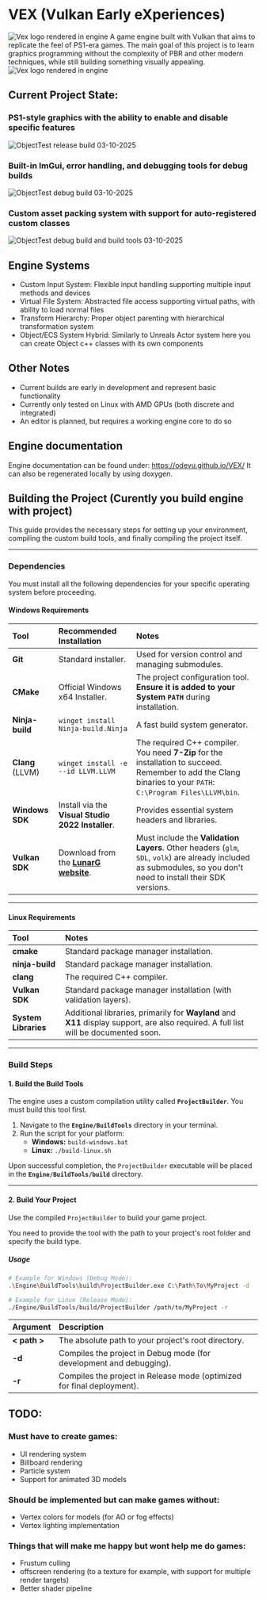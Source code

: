 #  VEX (Vulkan Early eXperiences)
![Vex logo rendered in engine](/RepoStuff/RenderedLogo.png)
A game engine built with Vulkan that aims to replicate the feel of PS1-era games. The main goal of this project is to learn graphics programming without the complexity of PBR and other modern techniques, while still building something visually appealing.
![Vex logo rendered in engine](/RepoStuff/VEX_SS_LOWRES.png)

## Current Project State:
### PS1-style graphics with the ability to enable and disable specific features
![ObjectTest release build 03-10-2025](/RepoStuff/VEX_Release.gif)

### Built-in ImGui, error handling, and debugging tools for debug builds
![ObjectTest debug build 03-10-2025](/RepoStuff/VEX_Debug.gif)

### Custom asset packing system with support for auto-registered custom classes
![ObjectTest debug build and build tools 03-10-2025](/RepoStuff/VEX_features.gif)

## Engine Systems
- Custom Input System: Flexible input handling supporting multiple input methods and devices
- Virtual File System: Abstracted file access supporting virtual paths, with ability to load normal files
- Transform Hierarchy: Proper object parenting with hierarchical transformation system
- Object/ECS System Hybrid: Similarly to Unreals Actor system here you can create Object c++ classes with its own components

## Other Notes
- Current builds are early in development and represent basic functionality
- Currently only tested on Linux with AMD GPUs (both discrete and integrated)
- An editor is planned, but requires a working engine core to do so

## Engine documentation
Engine documentation can be found under: https://odevu.github.io/VEX/
It can also be regenerated locally by using doxygen.

## Building the Project (Curently you build engine with project)

This guide provides the necessary steps for setting up your environment, compiling the custom build tools, and finally compiling the project itself.

---

### Dependencies

You must install all the following dependencies for your specific operating system before proceeding.

#### Windows Requirements

| Tool | Recommended Installation | Notes |
| :--- | :--- | :--- |
| **Git** | Standard installer. | Used for version control and managing submodules. |
| **CMake** | Official Windows x64 Installer. | The project configuration tool. **Ensure it is added to your System `PATH`** during installation. |
| **Ninja-build** | `winget install Ninja-build.Ninja` | A fast build system generator. |
| **Clang** (LLVM) | `winget install -e --id LLVM.LLVM` | The required C++ compiler. You need **7-Zip** for the installation to succeed. Remember to add the Clang binaries to your `PATH`: `C:\Program Files\LLVM\bin`. |
| **Windows SDK** | Install via the **Visual Studio 2022 Installer**. | Provides essential system headers and libraries. |
| **Vulkan SDK** | Download from the **[LunarG website](https://www.lunarg.com/vulkan-sdk/)**. | Must include the **Validation Layers**. Other headers (`glm`, `SDL`, `volk`) are already included as submodules, so you don't need to install their SDK versions. |

---

#### Linux Requirements

| Tool | Notes |
| :--- | :--- |
| **cmake** | Standard package manager installation. |
| **ninja-build** | Standard package manager installation. |
| **clang** | The required C++ compiler. |
| **Vulkan SDK** | Standard package manager installation (with validation layers). |
| **System Libraries** | Additional libraries, primarily for **Wayland** and **X11** display support, are also required. A full list will be documented soon. |

---

### Build Steps

#### 1. Build the Build Tools

The engine uses a custom compilation utility called **`ProjectBuilder`**. You must build this tool first.

1.  Navigate to the **`Engine/BuildTools`** directory in your terminal.
2.  Run the script for your platform:
    * **Windows:** `build-windows.bat`
    * **Linux:** `./build-linux.sh`

Upon successful completion, the `ProjectBuilder` executable will be placed in the **`Engine/BuildTools/build`** directory.

---

#### 2. Build Your Project

Use the compiled `ProjectBuilder` to build your game project.

You need to provide the tool with the path to your project's root folder and specify the build type.

##### Usage

```bash
# Example for Windows (Debug Mode):
.\Engine\BuildTools\build\ProjectBuilder.exe C:\Path\To\MyProject -d

# Example for Linux (Release Mode):
./Engine/BuildTools/build/ProjectBuilder /path/to/MyProject -r
```

| Argument | Description |
| :--- | :--- |
| **< path >** | The absolute path to your project's root directory. |
| **-d** | Compiles the project in Debug mode (for development and debugging). |
| **-r** | Compiles the project in Release mode (optimized for final deployment). |

## TODO:
### Must have to create games:
- UI rendering system
- Billboard rendering
- Particle system
- Support for animated 3D models
### Should be implemented but can make games without:
- Vertex colors for models (for AO or fog effects)
- Vertex lighting implementation
### Things that will make me happy but wont help me do games:
- Frustum culling
- offscreen rendering (to a texture for example, with support for multiple render targets)
- Better shader pipeline
